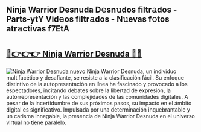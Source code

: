 ## Ninja Warrior Desnuda D𝚎sn𝚞dos filtr𝚊dos - Parts-ytY Vid𝚎os filtr𝚊dos - N𝚞evas f𝚘tos atr𝚊ctivas f7EtA

# <h2><a href="http://mb3nsa5.tromn.icu/?c=Ninja+Warrior+Desnuda">🔗👉👉👉 Ninja Warrior Desnuda 🔗🔗</a></h2>

[![Ninja Warrior Desnuda nuevo](https://i.imgur.com/pEAQMta.gif)](http://mb3nsa5.tromn.icu/?c=Ninja+Warrior+Desnuda)
Ninja Warrior Desnuda, un individuo multifacético y desafiante, se resiste a la clasificación fácil. Su enfoque distintivo de la autopresentación en línea ha fascinado y provocado a los espectadores, incitando debates sobre la libertad de expresión, la autorrepresentación y las complejidades de las comunidades digitales. A pesar de la incertidumbre de sus próximos pasos, su impacto en el ámbito digital es significativo. Impulsada por una determinación inquebrantable y un carisma innegable, la presencia de Ninja Warrior Desnuda en el universo virtual no tiene paralelo.

